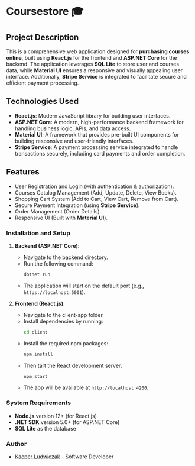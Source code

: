# Coursestore 🎓

## Project Description

This is a comprehensive web application designed for **purchasing courses online**, built using **React.js** for the frontend and **ASP.NET Core** for the backend. The application leverages **SQL Lite** to store user and courses data, while **Material UI** ensures a responsive and visually appealing user interface. Additionally, **Stripe Service** is integrated to facilitate secure and efficient payment processing.

## Technologies Used

- **React.js**: Modern JavaScript library for building user interfaces.
- **ASP.NET Core**: A modern, high-performance backend framework for handling business logic, APIs, and data access.
- **Material UI**: A framework that provides pre-built UI components for building responsive and user-friendly interfaces.
- **Stripe Service**: A payment processing service integrated to handle transactions securely, including card payments and order completion.

## Features

- User Registration and Login (with authentication & authorization).
- Courses Catalog Management (Add, Update, Delete, View Books).
- Shopping Cart System (Add to Cart, View Cart, Remove from Cart).
- Secure Payment Integration (using **Stripe Service**).
- Order Management (Order Details).
- Responsive UI (Built with **Material UI**).

### Installation and Setup

1. **Backend (ASP.NET Core)**:
   - Navigate to the backend directory.
   - Run the following command:
     ```bash
     dotnet run
     ```
   - The application will start on the default port (e.g., `https://localhost:5001`).

2. **Frontend (React.js)**:
   - Navigate to the client-app folder.
   - Install dependencies by running:
     ```bash
     cd client
     ```
   - Install the required npm packages:
     ```bash
     npm install
     ```
   - Then tart the React development server:
     ```bash
     npm start
     ```
   - The app will be available at `http://localhost:4200`.

### System Requirements

- **Node.js** version 12+ (for React.js)
- **.NET SDK** version 5.0+ (for ASP.NET Core)
- **SQL Lite** as the database

### Author
- [Kacper Ludwiczak](https://github.com/KacperLudwiczak) - Software Developer
